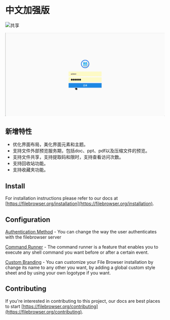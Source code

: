 # 中文加强版



![共享](./doc/share.gif)


![收藏夹](./doc/favorite.gif)



## 新增特性

- 优化界面布局，美化界面元素和主题。
- 支持文件外部预览服务期，包括doc、ppt、pdf以及压缩文件的预览。
- 支持文件共享，支持提取码和限时，支持查看访问次数。
- 支持回收站功能。
- 支持收藏夹功能。

## Install

For installation instructions please refer to our docs at [https://filebrowser.org/installation](https://filebrowser.org/installation).

## Configuration

[Authentication Method](https://filebrowser.org/configuration/authentication-method) - You can change the way the user authenticates with the filebrowser server

[Command Runner](https://filebrowser.org/configuration/command-runner) - The command runner is a feature that enables you to execute any shell command you want before or after a certain event.

[Custom Branding](https://filebrowser.org/configuration/custom-branding) - You can customize your File Browser installation by change its name to any other you want, by adding a global custom style sheet and by using your own logotype if you want.

## Contributing

If you're interested in contributing to this project, our docs are best places to start [https://filebrowser.org/contributing](https://filebrowser.org/contributing).
